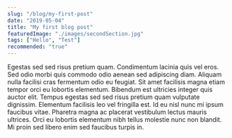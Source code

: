 ```yaml
---
slug: "/blog/my-first-post"
date: "2019-05-04"
title: "My first blog post"
featuredImage: "./images/secondSection.jpg"
tags: ["Hello", "Test"]
recommended: "true"
---
```


Egestas sed sed risus pretium quam. Condimentum lacinia quis vel eros. Sed odio morbi quis commodo odio aenean sed adipiscing diam. Aliquam nulla facilisi cras fermentum odio eu feugiat. Sit amet facilisis magna etiam tempor orci eu lobortis elementum. Bibendum est ultricies integer quis auctor elit. Tempus egestas sed sed risus pretium quam vulputate dignissim. Elementum facilisis leo vel fringilla est. Id eu nisl nunc mi ipsum faucibus vitae. Pharetra magna ac placerat vestibulum lectus mauris ultrices. Orci eu lobortis elementum nibh tellus molestie nunc non blandit. Mi proin sed libero enim sed faucibus turpis in.
